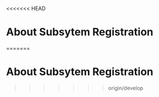 <<<<<<< HEAD
# About Subsytem Registration







=======
# About Subsytem Registration







>>>>>>> origin/develop
